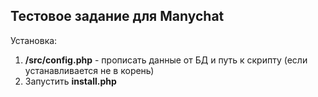 ## Тестовое задание для Manychat

Установка:

1) **/src/config.php** - прописать данные от БД и путь к скрипту (если устанавливается не в корень)
2) Запустить **install.php**